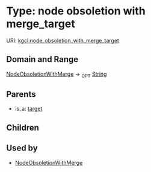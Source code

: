 
# Type: node obsoletion with merge_target




URI: [kgcl:node_obsoletion_with_merge_target](http://w3id.org/kgclnode_obsoletion_with_merge_target)


## Domain and Range

[NodeObsoletionWithMerge](NodeObsoletionWithMerge.md) ->  <sub>OPT</sub> [String](types/String.md)

## Parents

 *  is_a: [target](target.md)

## Children


## Used by

 * [NodeObsoletionWithMerge](NodeObsoletionWithMerge.md)
